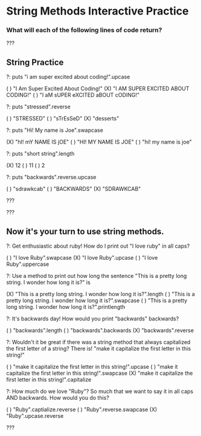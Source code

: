 
# String Methods Interactive Practice
### What will each of the following lines of code return?

???

## String Practice

?: puts "i am super excited about coding!".upcase

( ) "I Am Super Excited About Coding!"
(X) "I AM SUPER EXCITED ABOUT CODING!"
( ) "I aM sUPER eXCITED aBOUT cODING!"

?: puts "stressed".reverse

( ) "STRESSED"
( ) "sTrEsSeD"
(X) "desserts"

?: puts "Hi! My name is Joe".swapcase

(X) "hI! mY NAME IS jOE"
( ) "HI! MY NAME IS JOE"
( ) "hi! my name is joe"


?: puts "short string".length

(X) 12
( ) 11
( ) 2


?: puts "backwards".reverse.upcase

( ) "sdrawkcab"
( ) "BACKWARDS"
(X) "SDRAWKCAB"

???

???

## Now it's your turn to use string methods. 

?: Get enthusiastic about ruby! How do I print out "I love ruby" in all caps?

( ) "I love Ruby".swapcase
(X) "I love Ruby".upcase
( ) "I love Ruby".uppercase

?: Use a method to print out how long the sentence "This is a pretty long string. I wonder how long it is?" is
 
(X) "This is a pretty long string. I wonder how long it is?".length
( ) "This is a pretty long string. I wonder how long it is?".swapcase
( ) "This is a pretty long string. I wonder how long it is?".printlength


?: It's backwards day! How would you print "backwards" backwards?

( ) "backwards".length
( ) "backwards".backwards
(X) "backwards".reverse

?: Wouldn't it be great if there was a string method that always capitalized the first letter of a string? There is! "make it capitalize the first letter in this string!"

( ) "make it capitalize the first letter in this string!".upcase
( ) "make it capitalize the first letter in this string!".swapcase
(X) "make it capitalize the first letter in this string!".capitalize

?: How much do we love "Ruby"? So much that we want to say it in all caps AND backwards. How would you do this?

( ) "Ruby".captialize.reverse
( ) "Ruby".reverse.swapcase
(X) "Ruby".upcase.reverse

???

